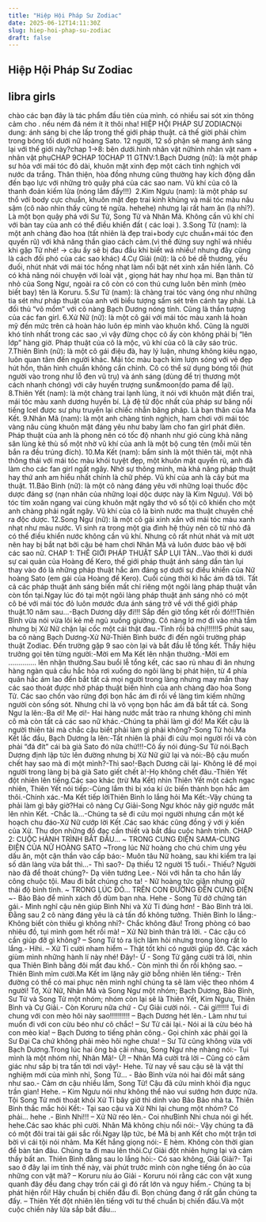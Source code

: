 ```yaml
---
title: "Hiệp Hội Pháp Sư Zodiac"
date: 2025-06-12T14:11:30Z
slug: hiep-hoi-phap-su-zodiac
draft: false
---
```


## Hiệp Hội Pháp Sư Zodiac

## libra girls

​chào các bạn đây là tác phẩm đầu tiên của mình. có nhiều sai sót xin thông cảm cho . nếu ném đá ném ít ít thôi nha! ​HIỆP HỘI PHÁP SƯ ZODIAC​Nội dung: ánh sáng bị che lấp trong thế giới pháp thuật. cả thế giời phải chìm trong bóng tối dưới nữ hoàng Sato. 12 người, 12 số phận sẽ mang ánh sáng lại với thế giới này?​chap 1->8: bên dưới.​hình nhân vật nữ​hình nhân vật nam + nhân vật phụ​CHAP 9​CHAP 10​CHAP 11​ ​GTNV:​1.Bạch Dương (nữ): là một pháp sư hỏa với mái tóc đỏ dài, khuôn mặt xinh đẹp một cách tinh nghịch với nước da trắng. Thân thiện, hòa đồng nhưng cũng thường hay kích động dẫn đến bạo lực với những trò quậy phá của các sao nam. Vũ khí của cô là thanh đoản kiếm lửa (nóng lắm đấy!!!)​ ​ 2.Kim Ngưu (nam): là một pháp sư thổ với body cực chuẩn, khuôn mặt đẹp trai kinh khủng và mái tóc màu nâu sậm (cô nào nhìn thấy cũng té ngửa. hehehe) nhưng lại rất ham ăn (lạ nhỉ?). Là một bọn quậy phá với Sư Tử, Song Tử và Nhân Mã. Không cần vũ khí chỉ với bàn tay của anh có thể điều khiển đất ( các loại ).​ ​3.Song Tử (nam): là một anh chàng đào hoa (tất nhiên là đẹp trai+body cực chuẩn+mái tóc đen quyến rũ) với khả năng thần giao cách cảm.(vì thế đừng suy nghĩ wá nhiều khi gặp Tử nhé! -> cậu ấy sẽ bị đau đầu khi biết wá nhiều! nhưng đây cũng là cách đối phó của các sao khác)​ ​4.Cự Giải (nữ): là cô bé dễ thương, yếu đuối, nhút nhát với mái tóc hồng nhạt làm nổi bật nét xinh xắn hiền lành. Cô có khả năng nói chuyện với loài vật , giọng hát hay như họa mi. Bạn thân từ nhỏ của Song Ngư, ngoài ra cô còn có con thú cưng luôn bên mình (mèo biết bay) tên là Koruru.​ ​5.Sư Tử (nam): là chàng trai tóc vàng óng như những tia sét như pháp thuật của anh với biểu tượng sấm sét trên cánh tay phải. Là đối thủ “võ mồm” với cô nàng Bạch Dương nóng tính. Cũng là thần tượng của các fan girl.​ ​6.Xử Nữ (nữ): là một cô gái với mái tóc màu xanh lá hoàn mỹ đến mức trên cả hoàn hảo luôn ép mình vào khuôn khổ. Cũng là người khó tính nhất trong các sao ,vì vậy đừng chọc cô ấy còn không phải bị “lên lớp” hàng giờ. Pháp thuật của cô là mộc, vũ khí của cô là cây sáo trúc.​ ​7.Thiên Bình (nữ): là một cô gái điệu đà, hay lý luận, nhưng không kiêu ngạo, luôn quan tâm đến người khác. Mái tóc màu bạch kim lượn sóng với vẻ đẹp hút hồn, thân hình chuẩn không cần chỉnh. Cô có thể sử dụng bóng tối (hút người vào trong như lỗ đen vũ trụ) và ánh sáng (dùng để trị thương một cách nhanh chóng) với cây huyền trượng sun&moon(do pama để lại).​ ​8.Thiên Yết (nam): là một chàng trai lạnh lùng, ít nói với khuôn mặt điển trai, mái tóc màu xanh dương huyền bí. Là đệ tử độc nhất của pháp sư băng nổi tiếng Icel được sư phụ truyền lại chiếc nhẫn băng pháp. Là bạn thân của Ma Kết.​ ​9.Nhân Mã (nam): là một anh chàng tinh nghịch, ham chơi với mái tóc vàng nâu cùng khuôn mặt đáng yêu như baby làm cho fan girl phát điên. Pháp thuật của anh là phong nên có tốc độ nhanh như gió cùng khả năng săn lùng kẻ thù số một nhờ vũ khí của anh là một bộ cung tên (mỗi mũi tên bắn ra đều trúng đích).​ ​10.Ma Kết (nam): bẩm sinh là một thiên tài, một nhà thông thái với mái tóc màu khói tuyệt đẹp, một khuôn mặt quyến rũ, anh đã làm cho các fan girl ngất ngây. Nhờ sự thông minh, mà khả năng pháp thuật hay thứ anh am hiểu nhất chính là chữ phép. Vũ khí của anh là cây bút ma thuật.​ ​11.Bảo Bình (nữ): là một cô nàng đáng yêu với những loại thuốc độc dược đáng sợ (nạn nhân của những loại dộc dược này là Kim Ngưu). Với bộ tóc tím xoăn ngang vai cùng khuôn mặt ngây thơ vô số tội cô khiến cho một anh chàng phải ngất ngây. Vũ khí của cô là bình nước ma thuật chuyên chế ra độc dược.​ ​12.Song Ngư (nữ): là một cô gái xinh xắn với mái tóc màu xanh nhạt như màu nước. Vì sinh ra trong một gia đình hệ thủy nên cô từ nhỏ đã có thể điều khiển nước không cần vũ khí. Nhưng cô rất nhút nhát và mít ướt nên hay bị bắt nạt bởi cậu bé ham chơi Nhân Mã vả luôn đươc bảo vệ bởi các sao nữ.​ ​ ​CHAP 1: THẾ GIỚI PHÁP THUẬT SẮP LỤI TÀN…​Vào thời kì dưới sự cai quản của Hoàng đế Kero, thế giới pháp thuật ánh sáng dần tàn lụi thay vào đó là những pháp thuật hắc ám đáng sợ dưới sự điều khiển của Nữ hoàng Sato (em gái của Hoàng đế Kero). Cuối cùng thời kì hắc ám đã tới. Tất cả các pháp thuật ánh sáng biến mất chỉ riêng một ngôi làng pháp thuật vẫn còn tồn tại.​Ngay lúc đó tại một ngôi làng pháp thuật ánh sáng nhỏ có một cô bé với mái tóc đỏ luôn mơước đưa ánh sáng trở về với thế giới pháp thuật.​10 năm sau…​-Bạch Dương dậy đi!!! Sắp đến giờ tổng kết rồi đó!!!​Thiên Bình vừa nói vừa lôi kẻ mê ngủ xuống giường. Cô nàng lơ mơ đi vào nhà tắm nhưng bị Xử Nữ chặn lại cốc một cái thật đau.​-Tỉnh rồi bà chị!!!!!!​5 phút sau, ba cô nàng Bạch Dương-Xử Nữ-Thiên Bình bước đi đến ngôi trường pháp thuật Zodiac. Đến trường gặp 9 sao còn lại và bắt đầu lễ tổng kết. Thầy hiệu trưởng gọi tên từng người:​-Mời em Ma Kết lên nhận thưởng.​-Mời em ………….. lên nhận thưởng.​Sau buổi lễ tổng kết, các sao rủ nhau đi ăn nhưng hàng ngàn quả cầu hắc hỏa rơi xuống do ngôi làng bị phát hiện, từ 4 phía quân hắc ám lao đến bắt tất cả mọi người trong làng nhưng may mắn thay các sao thoát được nhờ pháp thuật biến hình của anh chàng đào hoa Song Tử. Các sao chốn vào rừng đợi bọn hắc ám đi rồi về làng tìm kiếm những người còn sống sót. Nhưng chỉ là vô vọng bọn hắc ám đã bắt tất cả. Song Ngư la lên:​-Ba ơi! Mẹ ơi!- Hai hàng nước mắt trào ra nhưng không chỉ mình cô mà còn tất cả các sao nữ khác.​-Chúng ta phải làm gì đó! Ma Kết cậu là người thiên tài mà chắc cậu biết phải làm gì phải không?-Song Tử hỏi.​Ma Kết lắc đầu, Bạch Dương la lên:​-Tất nhiên là phải đi cứu mọi người rồi và còn phải “đá đít” cái bà già Sato đó nữa chứ!!!​-Cô ấy nói đúng-Sư Tử nói.​Bạch Dương định lập tức lên đường nhưng bị Xử Nữ giữ lại và nói:​-Bộ cậu muốn chết hay sao mà đi một mình?​-Thì sao!-Bạch Dương cãi lại- Không lẽ để mọi người trong làng bị bà già Sato giết chết à!​-Họ không chết đâu.-Thiên Yết đột nhiên lên tiếng.​Các sao khác (trừ Ma Kết) nhìn Thiên Yết một cách ngạc nhiên, Thiên Yết nói tiếp:​-Cùng lắm thì bị xóa kí ức biến thành bọn hắc ám thôi.​-Chính xác.-Ma Kết tiếp lời​Thiên Bình lo lắng hỏi Ma Kết:​-Vậy chúng ta phải làm gì bây giờ?​Hai cô nàng Cự Giải-Song Ngư khóc nãy giờ ngước mắt lên nhìn Kết. ​-Chắc là…​-Chúng ta sẽ đi cứu mọi người nhưng cần một kế hoạch chu đáo-Xử Nữ cướp lời Kết .​Các sao khác cũng đồng ý với ý kiến của Xử. Thu dọn những đồ đạc cần thiết và bắt đầu cuộc hành trình.​ ​CHAP 2: CUỘC HÀNH TRÌNH BẮT ĐẦU…​ 
~ TRONG CUNG ĐIỆN SAMA-CUNG ĐIỆN CỦA NỮ HOÀNG SATO ~​Trong lúc Nữ hoàng cho chú chim ưng yêu dấu ăn, một cận thần vào cấp báo:​- Muôn tâu Nữ hoàng, sau khi kiểm tra lại số dân làng vừa bắt thì…​- Thì sao?​- Dạ thiếu 12 người 15 tuổi.​- Thiếu? Người nào đã để thoát chúng?​- Dạ viên tướng Lee.​- Nói với hắn ta cho hắn lấy công chuộc tội. Mau đi bắt chúng cho ta! - Nữ hoàng tức giận nhưng giữ thái độ bình tĩnh. ​~ TRONG LÚC ĐÓ... TRÊN CON ĐƯỜNG ĐẾN CUNG ĐIỆN ~​- Bảo Bảo để mình xách đồ dùm bạn nha. Hehe - Song Tử dở chứng tán gái.​- Mình nghĩ cậu nên giúp Bình Nhi và Xử Tỉ đúng hơn! - Bảo Bình trả lời.​Đằng sau 2 cô nàng đáng yêu là cả tấn đồ không tưởng. Thiên Bình lo lắng:​- Không biết còn thiếu gì không nhỉ?​- Chắc không đâu! Trong phòng có bao nhiêu đồ, tụi mình gom hết rồi mà! – Xử Nữ bình thản trả lời. ​- Các cậu có cần giúp đỡ gì không? – Song Tử tỏ ra lịch lãm hỏi nhưng trong lòng rất lo lắng.​- Hihi. – Xử Tỉ cười nham hiểm – Thật tốt khi có người giúp đỡ. Cậc xách giùm mình những hành lí này nhé! Đây!​- Ừ - Song Tử gặng cười trả lời, nhìn qua Thiên Bình bằng đôi mắt đau khổ.​- Còn mình thì ổn rồi không sao. – Thiên Bình mỉm cười.​Ma Kết im lặng nãy giờ bỗng nhiên lên tiếng:​- Trên đường có thể có mai phục nên mình nghĩ chúng ta sẽ làm việc theo nhóm 4 người! Tớ, Xử Nữ, Nhân Mã và Song Ngư một nhóm; Bạch Dương, Bảo Bình, Sư Tử và Song Tử một nhóm; nhóm còn lại sẽ là Thiên Yết, Kim Ngưu, Thiên Bình và Cự Giải.​- Còn Koruru nữa chứ - Cự Giải cười nói. ​- Cái gì!!!!!! Tui đi chung với con mèo hôi này sao!!!!!!!!!! – Bạch Dương hét lên.​- Làm như tui muốn đi với con cừu béo như cô chắc! – Sư Tử cãi lại.​- Nói ai là cừu béo hả con mèo kia! – Bạch Dương to tiếng phản công.​- Gọi chính xác phải gọi là Sư Đại Ca chứ không phải mèo hôi nghe chưa! – Sư Tử cũng không vừa với Bạch Dương.​Trong lúc hai ông bà cãi nhau, Song Ngư nhẹ nhàng nói:​- Tụi mình là một nhóm nhỉ, Nhân Mã!​- Ừ! – Nhân Mã cười trả lời – Cũng có cảm giác như sắp bị tra tấn tới nơi vậy!​- Hehe. Từ nay về sau cậu sẽ là vật thí nghiệm mới của mình nhỉ, Song Tử… - Bảo Bình vừa nói hai đôi mắt sáng như sao.​- Cảm ơn cậu nhiều lắm, Song Tử! Cậu đã cứu mình khỏi địa ngục trần gian! Hehe. – Kim Ngưu nói như không thể nào vui sướng hơn được nữa. ​Tội Song Tử mới thoát khỏi Xử Tỉ bây giờ thì dính vào Bảo Bảo nhà ta. Thiên Bình thắc mắc hỏi Kết:​- Tại sao cậu và Xử Nhi lại chung một nhóm? Có phải… hehe .​- Bình Nhi!!! – Xử Nữ réo lên.​- Coi nhưBình Nhi chưa nói gì hết. hehe.​Các sao khác phì cười. Nhân Mã không chịu nổi nói:​- Vậy chúng ta đã có một đôi trai tài gái sắc rồi.​Ngay lập tức, bé Mã bị anh Kết cho một trận tơi bời vì cái tội nói nhảm. Ma Kết hắng giọng nói:​- E hèm. Không còn thời gian để bàn tán đâu. Chúng ta đi mau lên thôi.​Cự Giải đột nhiên hựng lại và cảm thấy bất an. Thiên Bình đằng sau lo lắng hỏi:​- Có sao không, Giải Giải?​- Tại sao ở đây lại im tỉnh thế này, vài phút trước mình còn nghe tiếng ồn ào của những con vật mà? – Koruru níu áo Giải - Koruru nói rằng các con vật xung quanh đây đều đang chạy trốn cái gì đó rất lớn và nguy hiểm.​- Chúng ta bị phát hiện rồi! Hãy chuẩn bị chiến đấu đi. Bọn chúng đang ở rất gần chúng ta đấy. – Thiên Yết đột nhiên lên tiếng với tư thế chuẩn bị chiến đấu.​Và một cuộc chiến nảy lửa sắp bắt đầu…​ ​